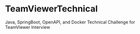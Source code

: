 # TeamViewerTechnical
Java, SpringBoot, OpenAPI, and Docker Technical Challenge for TeamViewer Interview
